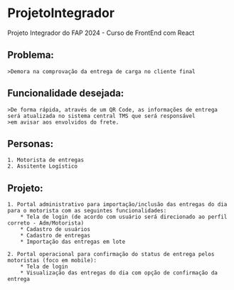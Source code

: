 # ProjetoIntegrador
Projeto Integrador do FAP 2024 - Curso de FrontEnd com React

## Problema:
    >Demora na comprovação da entrega de carga no cliente final

## Funcionalidade desejada:
    >De forma rápida, através de um QR Code, as informações de entrega será atualizada no sistema central TMS que será responsável
    >em avisar aos envolvidos do frete.

## Personas:
    1. Motorista de entregas
    2. Assitente Logístico

## Projeto:
    1. Portal administrativo para importação/inclusão das entregas do dia para o motorista com as seguintes funcionalidades:
        * Tela de login (de acordo com usuário será direcionado ao perfil correto - Adm/Motorista)
        * Cadastro de usuários
        * Cadastro de entregas
        * Importação das entregas em lote

    2. Portal operacional para confirmação do status de entrega pelos motoristas (foco em mobile):
        * Tela de login
        * Visualização das entregas do dia com opção de confirmação da entrega

